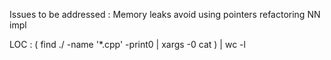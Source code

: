 Issues to be addressed : 
    Memory leaks
    avoid using pointers
    refactoring NN impl

LOC : ( find ./ -name '*.cpp' -print0 | xargs -0 cat ) | wc -l